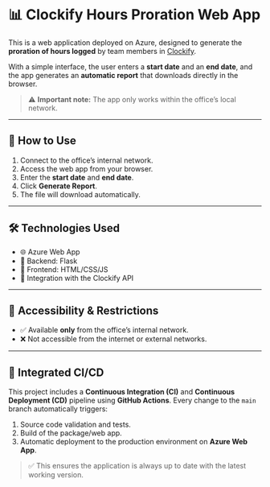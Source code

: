 # 📊 Clockify Hours Proration Web App

This is a web application deployed on Azure, designed to generate the **proration of hours logged** by team members in [Clockify](https://clockify.me/).

With a simple interface, the user enters a **start date** and an **end date**, and the app generates an **automatic report** that downloads directly in the browser.

> ⚠️ **Important note:** The app only works within the office’s local network.

---

## 🚀 How to Use

1. Connect to the office’s internal network.
2. Access the web app from your browser.
3. Enter the **start date** and **end date**.
4. Click **Generate Report**.
5. The file will download automatically.

---

## 🛠️ Technologies Used

- 🌐 Azure Web App
- 🧠 Backend: Flask
- 🎨 Frontend: HTML/CSS/JS
- 🔄 Integration with the Clockify API

---

## 🧭 Accessibility & Restrictions

- ✅ Available **only** from the office’s internal network.
- ❌ Not accessible from the internet or external networks.

---

## 🔄 Integrated CI/CD

This project includes a **Continuous Integration (CI)** and **Continuous Deployment (CD)** pipeline using **GitHub Actions**. Every change to the `main` branch automatically triggers:

1. Source code validation and tests.
2. Build of the package/web app.
3. Automatic deployment to the production environment on **Azure Web App**.

> ✅ This ensures the application is always up to date with the latest working version.
